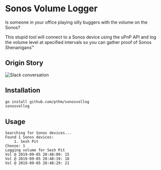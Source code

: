 # Sonos Volume Logger

Is someone in your office playing silly buggers with the volume on the Sonos?

This stupid tool will connect to a Sonos device using the uPnP API and log the volume level at specified intervals so you can gather proof of Sonos Shenanigans™

## Origin Story
![Slack conversation](https://i.imgur.com/bQtytYt.png)

## Installation
```bash
go install github.com/pthm/sonosvollog
sonosvollog
```

## Usage
```
Searching for Sonos devices...
Found 1 Sonos devices:
	1. Sesh Pit
Choose: 1
Logging volume for Sesh Pit
Vol @ 2019-09-05 20:48:09: 15
Vol @ 2019-09-05 20:48:19: 18
Vol @ 2019-09-05 20:48:29: 21
```
